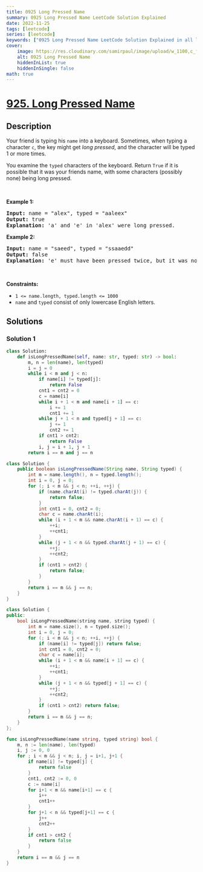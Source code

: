 ```yaml
---
title: 0925 Long Pressed Name
summary: 0925 Long Pressed Name LeetCode Solution Explained
date: 2022-11-25
tags: [leetcode]
series: [leetcode]
keywords: ["0925 Long Pressed Name LeetCode Solution Explained in all languages", "0925 Long Pressed Name", "LeetCode", "leetcode solution in Python3 C++ Java Go PHP Ruby Swift TypeScript Rust C# JavaScript C", "GeeksforGeeks", "InterviewBit", "Coding Ninjas", "HackerRank", "HackerEarth", "CodeChef", "TopCoder", "AlgoExpert", "freeCodeCamp", "Codeforces", "GitHub", "AtCoder", "Samir Paul"]
cover:
    image: https://res.cloudinary.com/samirpaul/image/upload/w_1100,c_fit,co_rgb:FFFFFF,l_text:Arial_75_bold:0925 Long Pressed Name - Solution Explained/problem-solving.webp
    alt: 0925 Long Pressed Name
    hiddenInList: true
    hiddenInSingle: false
math: true
---
```



# [925. Long Pressed Name](https://leetcode.com/problems/long-pressed-name)


## Description

<p>Your friend is typing his <code>name</code> into a keyboard. Sometimes, when typing a character <code>c</code>, the key might get <em>long pressed</em>, and the character will be typed 1 or more times.</p>

<p>You examine the <code>typed</code> characters of the keyboard. Return <code>True</code> if it is possible that it was your friends name, with some characters (possibly none) being long pressed.</p>

<p>&nbsp;</p>
<p><strong class="example">Example 1:</strong></p>

<pre>
<strong>Input:</strong> name = &quot;alex&quot;, typed = &quot;aaleex&quot;
<strong>Output:</strong> true
<strong>Explanation: </strong>&#39;a&#39; and &#39;e&#39; in &#39;alex&#39; were long pressed.
</pre>

<p><strong class="example">Example 2:</strong></p>

<pre>
<strong>Input:</strong> name = &quot;saeed&quot;, typed = &quot;ssaaedd&quot;
<strong>Output:</strong> false
<strong>Explanation: </strong>&#39;e&#39; must have been pressed twice, but it was not in the typed output.
</pre>

<p>&nbsp;</p>
<p><strong>Constraints:</strong></p>

<ul>
	<li><code>1 &lt;= name.length, typed.length &lt;= 1000</code></li>
	<li><code>name</code> and <code>typed</code> consist of only lowercase English letters.</li>
</ul>

## Solutions

### Solution 1

<!-- tabs:start -->

```python
class Solution:
    def isLongPressedName(self, name: str, typed: str) -> bool:
        m, n = len(name), len(typed)
        i = j = 0
        while i < m and j < n:
            if name[i] != typed[j]:
                return False
            cnt1 = cnt2 = 0
            c = name[i]
            while i + 1 < m and name[i + 1] == c:
                i += 1
                cnt1 += 1
            while j + 1 < n and typed[j + 1] == c:
                j += 1
                cnt2 += 1
            if cnt1 > cnt2:
                return False
            i, j = i + 1, j + 1
        return i == m and j == n
```

```java
class Solution {
    public boolean isLongPressedName(String name, String typed) {
        int m = name.length(), n = typed.length();
        int i = 0, j = 0;
        for (; i < m && j < n; ++i, ++j) {
            if (name.charAt(i) != typed.charAt(j)) {
                return false;
            }
            int cnt1 = 0, cnt2 = 0;
            char c = name.charAt(i);
            while (i + 1 < m && name.charAt(i + 1) == c) {
                ++i;
                ++cnt1;
            }
            while (j + 1 < n && typed.charAt(j + 1) == c) {
                ++j;
                ++cnt2;
            }
            if (cnt1 > cnt2) {
                return false;
            }
        }
        return i == m && j == n;
    }
}
```

```cpp
class Solution {
public:
    bool isLongPressedName(string name, string typed) {
        int m = name.size(), n = typed.size();
        int i = 0, j = 0;
        for (; i < m && j < n; ++i, ++j) {
            if (name[i] != typed[j]) return false;
            int cnt1 = 0, cnt2 = 0;
            char c = name[i];
            while (i + 1 < m && name[i + 1] == c) {
                ++i;
                ++cnt1;
            }
            while (j + 1 < n && typed[j + 1] == c) {
                ++j;
                ++cnt2;
            }
            if (cnt1 > cnt2) return false;
        }
        return i == m && j == n;
    }
};
```

```go
func isLongPressedName(name string, typed string) bool {
	m, n := len(name), len(typed)
	i, j := 0, 0
	for ; i < m && j < n; i, j = i+1, j+1 {
		if name[i] != typed[j] {
			return false
		}
		cnt1, cnt2 := 0, 0
		c := name[i]
		for i+1 < m && name[i+1] == c {
			i++
			cnt1++
		}
		for j+1 < n && typed[j+1] == c {
			j++
			cnt2++
		}
		if cnt1 > cnt2 {
			return false
		}
	}
	return i == m && j == n
}
```

<!-- tabs:end -->

<!-- end -->
